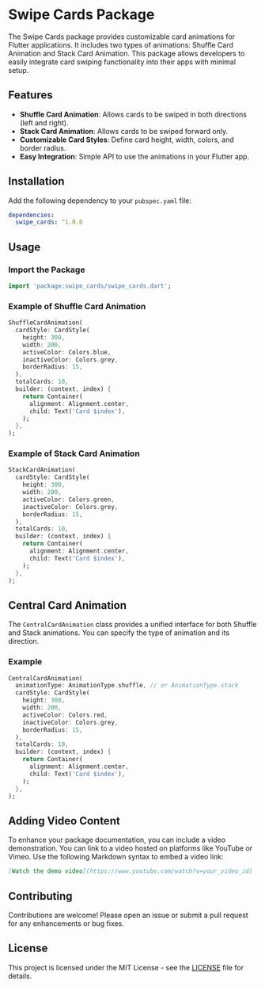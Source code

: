 # Swipe Cards Package

The Swipe Cards package provides customizable card animations for Flutter applications. It includes two types of animations: Shuffle Card Animation and Stack Card Animation. This package allows developers to easily integrate card swiping functionality into their apps with minimal setup.

## Features

- **Shuffle Card Animation**: Allows cards to be swiped in both directions (left and right).
- **Stack Card Animation**: Allows cards to be swiped forward only.
- **Customizable Card Styles**: Define card height, width, colors, and border radius.
- **Easy Integration**: Simple API to use the animations in your Flutter app.

## Installation

Add the following dependency to your `pubspec.yaml` file:

```yaml
dependencies:
  swipe_cards: ^1.0.0
```

## Usage

### Import the Package

```dart
import 'package:swipe_cards/swipe_cards.dart';
```

### Example of Shuffle Card Animation

```dart
ShuffleCardAnimation(
  cardStyle: CardStyle(
    height: 300,
    width: 200,
    activeColor: Colors.blue,
    inactiveColor: Colors.grey,
    borderRadius: 15,
  ),
  totalCards: 10,
  builder: (context, index) {
    return Container(
      alignment: Alignment.center,
      child: Text('Card $index'),
    );
  },
);
```

### Example of Stack Card Animation

```dart
StackCardAnimation(
  cardStyle: CardStyle(
    height: 300,
    width: 200,
    activeColor: Colors.green,
    inactiveColor: Colors.grey,
    borderRadius: 15,
  ),
  totalCards: 10,
  builder: (context, index) {
    return Container(
      alignment: Alignment.center,
      child: Text('Card $index'),
    );
  },
);
```

## Central Card Animation

The `CentralCardAnimation` class provides a unified interface for both Shuffle and Stack animations. You can specify the type of animation and its direction.

### Example

```dart
CentralCardAnimation(
  animationType: AnimationType.shuffle, // or AnimationType.stack
  cardStyle: CardStyle(
    height: 300,
    width: 200,
    activeColor: Colors.red,
    inactiveColor: Colors.grey,
    borderRadius: 15,
  ),
  totalCards: 10,
  builder: (context, index) {
    return Container(
      alignment: Alignment.center,
      child: Text('Card $index'),
    );
  },
);
```

## Adding Video Content

To enhance your package documentation, you can include a video demonstration. You can link to a video hosted on platforms like YouTube or Vimeo. Use the following Markdown syntax to embed a video link:

```markdown
[Watch the demo video](https://www.youtube.com/watch?v=your_video_id)
```

## Contributing

Contributions are welcome! Please open an issue or submit a pull request for any enhancements or bug fixes.

## License

This project is licensed under the MIT License - see the [LICENSE](LICENSE) file for details.